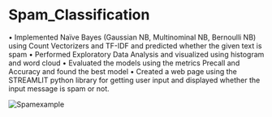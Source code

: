 # Spam_Classification

•	Implemented Naïve Bayes (Gaussian NB, Multinominal NB, Bernoulli NB) using Count Vectorizers and TF-IDF and predicted whether the given text is spam
•	Performed Exploratory Data Analysis and visualized using histogram and word cloud 
•	Evaluated the models using the metrics Precall and Accuracy and found the best model
•	Created a web page using the STREAMLIT python library for getting user input and displayed whether the input message is spam or not.

![Spamexample](https://user-images.githubusercontent.com/89943799/160220696-a6372dab-a8c0-4cc3-9524-9eea99a32be8.png)
